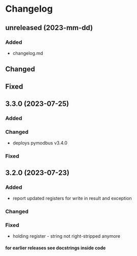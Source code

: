 # Changelog 

## unreleased (2023-mm-dd)
### Added
- changelog.md 

## Changed

## Fixed

## 3.3.0 (2023-07-25)
### Added

### Changed

- deploys pymodbus v3.4.0

### Fixed

## 3.2.0 (2023-07-23)
### Added
- report updated registers for write in result and exception

### Changed

### Fixed     
- holding register - string not right-stripped anymore


#### for earlier releases see docstrings inside code